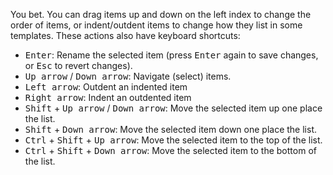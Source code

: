 You bet. You can drag items up and down on the left index to change the order of items, or indent/outdent items to change how they list in some templates. These actions also have keyboard shortcuts:

* <kbd>Enter</kbd>: Rename the selected item (press <kbd>Enter</kbd> again to save changes, or <kbd>Esc</kbd> to revert changes).
* <kbd>Up arrow</kbd> / <kbd>Down arrow</kbd>: Navigate (select) items.
* <kbd>Left arrow</kbd>: Outdent an indented item
* <kbd>Right arrow</kbd>: Indent an outdented item
* <kbd>Shift</kbd> + <kbd>Up arrow</kbd> / <kbd>Down arrow</kbd>: Move the selected item up one place the list.
* <kbd>Shift</kbd> + <kbd>Down arrow</kbd>: Move the selected item down one place the list.
* <kbd>Ctrl</kbd> + <kbd>Shift</kbd> + <kbd>Up arrow</kbd>: Move the selected item to the top of the list.
* <kbd>Ctrl</kbd> + <kbd>Shift</kbd> + <kbd>Down arrow</kbd>: Move the selected item to the bottom of the list.
